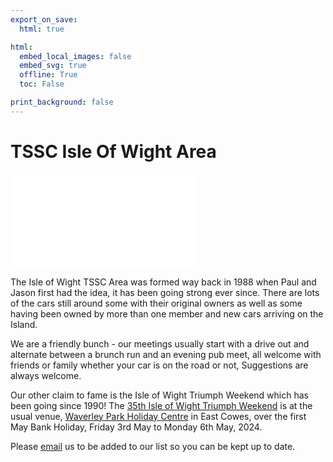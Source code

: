 ```yaml
---
export_on_save:
  html: true

html:
  embed_local_images: false
  embed_svg: true
  offline: True
  toc: False

print_background: false
---
```


# TSSC Isle Of Wight Area
![menubar](/dev/menubar.md)



The Isle of Wight TSSC Area was formed way back in 1988 when Paul and Jason first had the idea, it has been going strong ever since. There are lots of the cars still around some with their original owners as well as some having been owned by more than one member and new cars arriving on the Island. 

We are a friendly bunch - our meetings usually start with a drive out and alternate between a brunch run and an evening pub meet, all welcome with friends or family whether your car is on the road or not, Suggestions are always welcome.

Our other claim to fame is the Isle of Wight Triumph Weekend which has been going since 1990! The [35th Isle of Wight Triumph Weekend](/weekend.html) is at the usual venue, [Waverley Park Holiday Centre](https://www.waverleypark.co.uk/) in East Cowes, over the first May Bank Holiday, Friday 3rd May to Monday 6th May, 2024.

Please [email](mailto:IOW@triumphsportsix.club?subject=newsletter) us to be added to our list so you can be kept up to date.
